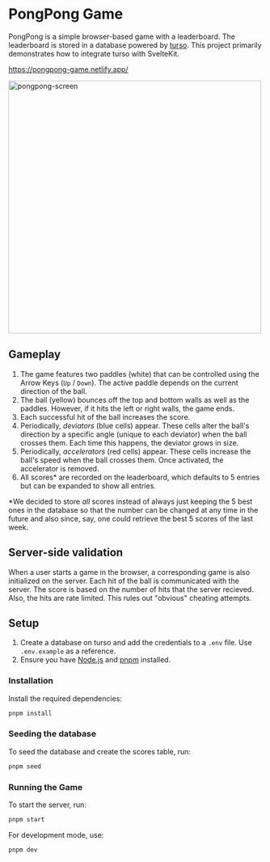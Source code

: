 # PongPong Game

PongPong is a simple browser-based game with a leaderboard. The leaderboard is stored in a database powered by [turso](https://turso.tech/). This project primarily demonstrates how to integrate turso with SvelteKit.

<https://pongpong-game.netlify.app/>

<img width="500" alt="pongpong-screen" src="https://github.com/user-attachments/assets/04209047-80e1-4103-8118-ac9c11534c99" />

## Gameplay

1. The game features two paddles (white) that can be controlled using the Arrow Keys (`Up` / `Down`). The active paddle depends on the current direction of the ball.
2. The ball (yellow) bounces off the top and bottom walls as well as the paddles. However, if it hits the left or right walls, the game ends.
3. Each successful hit of the ball increases the score.
4. Periodically, _deviators_ (blue cells) appear. These cells alter the ball's direction by a specific angle (unique to each deviator) when the ball crosses them. Each time this happens, the deviator grows in size.
5. Periodically, _accelerators_ (red cells) appear. These cells increase the ball's speed when the ball crosses them. Once activated, the accelerator is removed.
6. All scores\* are recorded on the leaderboard, which defaults to 5 entries but can be expanded to show all entries.

\*We decided to store _all_ scores instead of always just keeping the 5 best ones in the database so that the number can be changed at any time in the future and also since, say, one could retrieve the best 5 scores of the last week.

## Server-side validation

When a user starts a game in the browser, a corresponding game is also initialized on the server. Each hit of the ball is communicated with the server. The score is based on the number of hits that the server recieved. Also, the hits are rate limited. This rules out "obvious" cheating attempts.

## Setup

1. Create a database on turso and add the credentials to a `.env` file. Use `.env.example` as a reference.
2. Ensure you have [Node.js](https://nodejs.org) and [pnpm](https://pnpm.io/) installed.

### Installation

Install the required dependencies:

```bash
pnpm install
```

### Seeding the database

To seed the database and create the scores table, run:

```bash
pnpm seed
```

### Running the Game

To start the server, run:

```bash
pnpm start
```

For development mode, use:

```bash
pnpm dev
```
